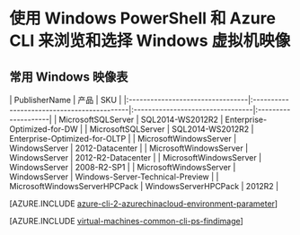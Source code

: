 <properties
   pageTitle="导航和选择 Windows VM 映像 | Azure"
   description="了解在使用资源管理器部署模型创建 Windows 虚拟机时如何确定映像的确定发布者、产品和 SKU。"
   services="virtual-machines-windows"
   documentationCenter=""
   authors="squillace"
   manager="timlt"
   editor=""
   tags="azure-resource-manager"
   />

<tags
   ms.service="virtual-machines-windows"
   ms.devlang="na"
   ms.topic="article"
   ms.tgt_pltfrm="vm-windows"
   ms.workload="infrastructure"
   ms.date="08/23/2016"
   wacn.date="03/28/2017"
   ms.author="rasquill"/>

# 使用 Windows PowerShell 和 Azure CLI 来浏览和选择 Windows 虚拟机映像

## 常用 Windows 映像表

| PublisherName | 产品 | SKU |
|:---------------------------------|:-------------------------------------------|:---------------------------------|:--------------------|
| MicrosoftSQLServer               | SQL2014-WS2012R2                           | Enterprise-Optimized-for-DW      |
| MicrosoftSQLServer               | SQL2014-WS2012R2                           | Enterprise-Optimized-for-OLTP    |
| MicrosoftWindowsServer           | WindowsServer                              | 2012-Datacenter               |
| MicrosoftWindowsServer           | WindowsServer                              | 2012-R2-Datacenter |
| MicrosoftWindowsServer           | WindowsServer                              | 2008-R2-SP1 |
| MicrosoftWindowsServer           | WindowsServer                              | Windows-Server-Technical-Preview |
| MicrosoftWindowsServerHPCPack    | WindowsServerHPCPack                       | 2012R2                           |

[AZURE.INCLUDE [azure-cli-2-azurechinacloud-environment-parameter](../../includes/azure-cli-2-azurechinacloud-environment-parameter.md)]

[AZURE.INCLUDE [virtual-machines-common-cli-ps-findimage](../../includes/virtual-machines-common-cli-ps-findimage.md)]

<!---HONumber=Mooncake_0118_2016-->
